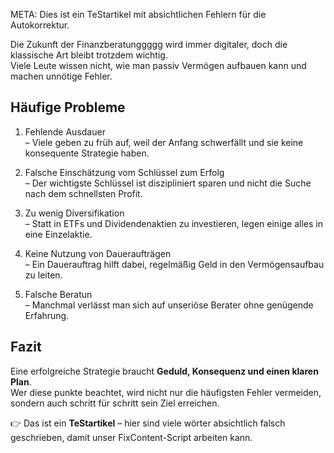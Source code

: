META: Dies ist ein TeStartikel mit absichtlichen Fehlern für die Autokorrektur.

Die Zukunft der Finanzberatunggggg wird immer digitaler, doch die klassische Art bleibt trotzdem wichtig.  
Viele Leute wissen nicht, wie man passiv Vermögen aufbauen kann und machen unnötige Fehler.

## Häufige Probleme

1. Fehlende Ausdauer  
   – Viele geben zu früh auf, weil der Anfang schwerfällt und sie keine konsequente Strategie haben.

2. Falsche Einschätzung vom Schlüssel zum Erfolg  
   – Der wichtigste Schlüssel ist diszipliniert sparen und nicht die Suche nach dem schnellsten Profit.

3. Zu wenig Diversifikation  
   – Statt in ETFs und Dividendenaktien zu investieren, legen einige alles in eine Einzelaktie.

4. Keine Nutzung von Daueraufträgen  
   – Ein Dauerauftrag hilft dabei, regelmäßig Geld in den Vermögensaufbau zu leiten.

5. Falsche Beratun  
   – Manchmal verlässt man sich auf unseriöse Berater ohne genügende Erfahrung.

## Fazit

Eine erfolgreiche Strategie braucht **Geduld, Konsequenz und einen klaren Plan**.  
Wer diese punkte beachtet, wird nicht nur die häufigsten Fehler vermeiden, sondern auch schritt für schritt sein Ziel erreichen.

👉 Das ist ein **TeStartikel** – hier sind viele wörter absichtlich falsch geschrieben, damit unser FixContent-Script arbeiten kann.
